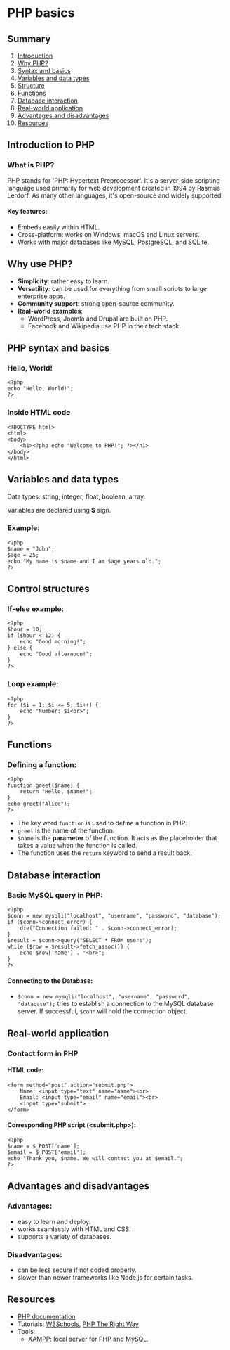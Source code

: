 # PHP basics
## Summary
1. [Introduction](#introduction-to-php)
2. [Why PHP?](#why-use-php)
3. [Syntax and basics](#php-syntax-and-basics)
4. [Variables and data types](#variables-and-data-types)
5. [Structure](#control-structures)
6. [Functions](#functions)
7. [Database interaction](#database-interaction)
8. [Real-world application](#real-world-application)
9. [Advantages and disadvantages](#advantages-and-disadvantages)
10. [Resources](#resources)

## Introduction to PHP

### What is PHP?
PHP stands for 'PHP: Hypertext Preprocessor'. It's a server-side scripting language used primarily for web development created in 1994 by Rasmus Lerdorf. As many other languages, it's open-source and widely supported.
#### Key features:
- Embeds easily within HTML.
- Cross-platform: works on Windows, macOS and Linux servers.
- Works with major databases like MySQL, PostgreSQL, and SQLite.

## Why use PHP?
- **Simplicity**: rather easy to learn.
- **Versatility**: can be used for everything from small scripts to large enterprise apps.
- **Community support**: strong open-source community.
- **Real-world examples**:
  - WordPress, Joomla and Drupal are built on PHP.
  - Facebook and Wikipedia use PHP in their tech stack.
 
## PHP syntax and basics
### Hello, World!
```
<?php
echo "Hello, World!";
?>
```

### Inside HTML code
```
<!DOCTYPE html>
<html>
<body>
    <h1><?php echo "Welcome to PHP!"; ?></h1>
</body>
</html>
```

## Variables and data types
Data types: string, integer, float, boolean, array.

Variables are declared using **$** sign.
### Example:
```
<?php
$name = "John";
$age = 25;
echo "My name is $name and I am $age years old.";
?>
```

## Control structures


### If-else example:
```
<?php
$hour = 10;
if ($hour < 12) {
    echo "Good morning!";
} else {
    echo "Good afternoon!";
}
?>
```

### Loop example:
```
<?php
for ($i = 1; $i <= 5; $i++) {
    echo "Number: $i<br>";
}
?>
```

## Functions
### Defining a function:
```
<?php
function greet($name) {
    return "Hello, $name!";
}
echo greet("Alice");
?>
```

- The key word `function` is used to define a function in PHP.
- `greet` is the name of the function.
- `$name` is the **parameter** of the function. It acts as the placeholder that takes a value when the function is called.
- The function uses the `return` keyword to send a result back.

## Database interaction
### Basic MySQL query in PHP:
```
<?php
$conn = new mysqli("localhost", "username", "password", "database");
if ($conn->connect_error) {
    die("Connection failed: " . $conn->connect_error);
}
$result = $conn->query("SELECT * FROM users");
while ($row = $result->fetch_assoc()) {
    echo $row['name'] . "<br>";
}
?>
```

#### Connecting to the Database:
- `$conn = new mysqli("localhost", "username", "password", "database");` tries to establish a connection to the MySQL database server. If successful, `$conn` will hold the connection object.

## Real-world application
### Contact form in PHP
#### HTML code:
```
<form method="post" action="submit.php">
    Name: <input type="text" name="name"><br>
    Email: <input type="email" name="email"><br>
    <input type="submit">
</form>
```
#### Corresponding PHP script (<submit.php>):
```
<?php
$name = $_POST['name'];
$email = $_POST['email'];
echo "Thank you, $name. We will contact you at $email.";
?>
```

## Advantages and disadvantages
### Advantages:
- easy to learn and deploy.
- works seamlessly with HTML and CSS.
- supports a variety of databases.

### Disadvantages:
- can be less secure if not coded properly.
- slower than newer frameworks like Node.js for certain tasks.

## Resources
- [PHP documentation](https://www.php.net/manual/en/)
- Tutorials: [W3Schools](https://www.w3schools.com/php/), [PHP The Right Way](https://phptherightway.com/)
- Tools:
  - [XAMPP](https://www.apachefriends.org/fr/index.html): local server for PHP and MySQL.

